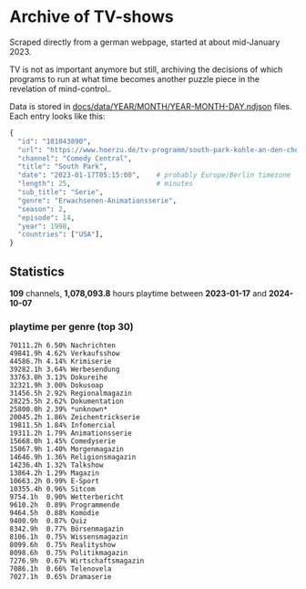 # Archive of TV-shows

Scraped directly from a german webpage, started at about mid-January 2023.

TV is not as important anymore but still, archiving the decisions of which programs to run at what time
becomes another puzzle piece in the revelation of mind-control.. 

Data is stored in [docs/data/YEAR/MONTH/YEAR-MONTH-DAY.ndjson](docs/data/) files. 
Each entry looks like this:

```python
{
  "id": "181043890", 
  "url": "https://www.hoerzu.de/tv-programm/south-park-kohle-an-den-chefkoch/bid_181043890/", 
  "channel": "Comedy Central", 
  "title": "South Park", 
  "date": "2023-01-17T05:15:00",    # probably Europe/Berlin timezone 
  "length": 25,                     # minutes 
  "sub_title": "Serie", 
  "genre": "Erwachsenen-Animationsserie", 
  "season": 2, 
  "episode": 14, 
  "year": 1998, 
  "countries": ["USA"],
}
```

## Statistics

**109** channels, **1,078,093.8** hours playtime between **2023-01-17** and **2024-10-07**


### playtime per genre (top 30)

    70111.2h 6.50% Nachrichten
    49841.9h 4.62% Verkaufsshow
    44586.7h 4.14% Krimiserie
    39282.1h 3.64% Werbesendung
    33763.0h 3.13% Dokureihe
    32321.9h 3.00% Dokusoap
    31456.5h 2.92% Regionalmagazin
    28225.5h 2.62% Dokumentation
    25800.0h 2.39% *unknown*
    20045.2h 1.86% Zeichentrickserie
    19811.5h 1.84% Infomercial
    19311.2h 1.79% Animationsserie
    15668.0h 1.45% Comedyserie
    15067.9h 1.40% Morgenmagazin
    14646.9h 1.36% Religionsmagazin
    14236.4h 1.32% Talkshow
    13864.2h 1.29% Magazin
    10663.2h 0.99% E-Sport
    10355.4h 0.96% Sitcom
    9754.1h  0.90% Wetterbericht
    9610.2h  0.89% Programmende
    9464.5h  0.88% Komödie
    9400.9h  0.87% Quiz
    8342.9h  0.77% Börsenmagazin
    8106.1h  0.75% Wissensmagazin
    8099.6h  0.75% Realityshow
    8098.6h  0.75% Politikmagazin
    7276.9h  0.67% Wirtschaftsmagazin
    7086.1h  0.66% Telenovela
    7027.1h  0.65% Dramaserie
